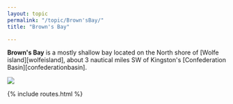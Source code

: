 ```yaml
---
layout: topic
permalink: "/topic/Brown'sBay/"
title: "Brown's Bay"

---
```


**Brown's Bay** is a mostly shallow bay located on the North shore of [Wolfe island][wolfeisland], about 3 nautical miles SW of Kingston's [Confederation Basin][confederationbasin].

<img src="http://k7waterfront.org/Images/Chart-BrownsBay.jpg">

{% include routes.html %}
